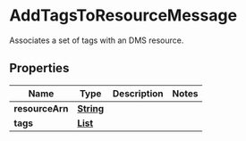 

# AddTagsToResourceMessage

Associates a set of tags with an DMS resource.

## Properties

| Name | Type | Description | Notes |
|------------ | ------------- | ------------- | -------------|
|**resourceArn** | [**String**](String.md) |  |  |
|**tags** | [**List**](List.md) |  |  |



